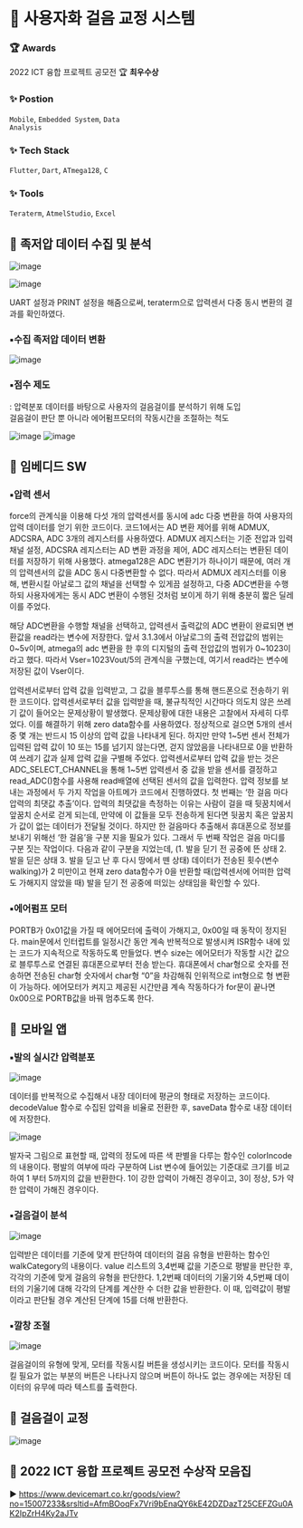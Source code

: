 # 👟 사용자화 걸음 교정 시스템
### 🏆 Awards
2022 ICT 융합 프로젝트 공모전 🏆 **최우수상**    

### ✨ Postion
<code>Mobile</code>, <code>Embedded System</code>, <code>Data Analysis</code>     
### ✨ Tech Stack
<code>Flutter</code>, <code>Dart</code>, <code>ATmega128</code>, <code>C</code>    
### ✨ Tools 
<code>Teraterm</code>, <code>AtmelStudio</code>, <code>Excel</code>        


## 📌 족저압 데이터 수집 및 분석
![image](https://github.com/user-attachments/assets/835ed88b-3bf7-428c-9bd2-6d5bd7df555a)

![image](https://github.com/user-attachments/assets/71d5341f-28ec-4083-bf19-8cc3e8aa45f1)

UART 설정과 PRINT 설정을 해줌으로써, teraterm으로 압력센서 다중 동시 변환의 결과를 확인하였다.

### ▪️수집 족저압 데이터 변환 
![image](https://github.com/user-attachments/assets/4074ffe2-886f-4227-bc59-54bfbc4465d8)

### ▪️점수 제도 
: 압력분포 데이터를 바탕으로 사용자의 걸음걸이를 분석하기 위해 도입    
걸음걸이 판단 뿐 아니라 에어펌프모터의 작동시간을 조절하는 척도

![image](https://github.com/user-attachments/assets/e60f5709-cbce-4212-821e-19512ac7493a)
![image](https://github.com/user-attachments/assets/d56966ba-2faf-4638-a136-f413f86d829c)



## 📌 임베디드 SW
### ▪️압력 센서
force의 관계식을 이용해 다섯 개의 압력센서를 동시에 adc 다중 변환을 하여 사용자의 압력 데이터를 얻기 위한 코드이다. 코드1에서는 AD 변환 제어를 위해 ADMUX, ADCSRA, ADC 3개의 레지스터를 사용하였다. ADMUX 레지스터는 기준 전압과 입력 채널 설정, ADCSRA 레지스터는 AD 변환 과정을 제어, ADC 레지스터는 변환된 데이터를 저장하기 위해 사용했다.
 atmega128은 ADC 변환기가 하나이기 때문에, 여러 개의 압력센서의 값을 ADC 동시 다중변환할 수 없다. 따라서 ADMUX 레지스터를 이용해, 변환시킬 아날로그 값의 채널을 선택할 수 있게끔 설정하고, 다중 ADC변환을 수행하되 사용자에게는 동시 ADC 변환이 수행된 것처럼 보이게 하기 위해 충분히 짧은 딜레이를 주었다.

해당 ADC변환을 수행할 채널을 선택하고, 압력센서 출력값의 ADC 변환이 완료되면 변환값을 read라는 변수에 저장한다. 앞서 3.1.3에서 아날로그의 출력 전압값의 범위는 0\~5v이며, atmega의 adc 변환을 한 후의 디지털의 출력 전압값의 범위가 0\~1023이라고 했다. 따라서 Vser=1023Vout/5의 관계식을 구했는데, 여기서 read라는 변수에 저장된 값이 Vser이다.

압력센서로부터 압력 값을 입력받고, 그 값을 블루투스를 통해 핸드폰으로 전송하기 위한 코드이다. 압력센서로부터 값을 입력받을 때, 불규칙적인 시간마다 의도치 않은 쓰레기 값이 들어오는 문제상황이 발생했다. 문제상황에 대한 내용은 고찰에서 자세히 다루었다. 이를 해결하기 위해 zero data함수를 사용하였다.
정상적으로 걸으면 5개의 센서 중 몇 개는 반드시 15 이상의 압력 값을 나타내게 된다. 하지만 만약 1\~5번 센서 전체가 입력된 압력 값이 10 또는 15를 넘기지 않는다면, 걷지 않았음을 나타내므로 0을 반환하여 쓰레기 값과 실제 압력 값을 구별해 주었다. 압력센서로부터 압력 값을 받는 것은 ADC_SELECT_CHANNEL을 통해 1\~5번 압력센서 중 값을 받을 센서를 결정하고 read_ADC()함수를 사용해 read배열에 선택된 센서의 값을 입력한다. 압력 정보를 보내는 과정에서 두 가지 작업을 아트메가 코드에서 진행하였다. 
 첫 번째는 ‘한 걸음 마다 압력의 최댓값 추출’이다. 압력의 최댓값을 측정하는 이유는 사람이 걸을 때 뒷꿈치에서 앞꿈치 순서로 걷게 되는데, 만약에 이 값들을 모두 전송하게 된다면 뒷꿈치 혹은 앞꿈치가 값이 없는 데이터가 전달될 것이다. 하지만 한 걸음마다 추출해서 휴대폰으로 정보를 보내기 위해선 ‘한 걸음’을 구분 지을 필요가 있다. 
 그래서 두 번째 작업은 걸음 마디를 구분 짓는 작업이다. 다음과 같이 구분을 지었는데, (1. 발을 딛기 전 공중에 뜬 상태 2. 발을 딛은 상태 3. 발을 딛고 난 후 다시 땅에서 뗀 상태) 데이터가 전송된 횟수(변수 walking)가 2 미만이고 현재 zero data함수가 0을 반환할 때(압력센서에 어떠한 압력도 가해지지 않았을 때) 발을 딛기 전 공중에 떠있는 상태임을 확인할 수 있다.


### ▪️에어펌프 모터
PORTB가 0x01값을 가질 때 에어모터에 출력이 가해지고, 0x00일 때 동작이 정지된다. main문에서 인터럽트를 일정시간 동안 계속 반복적으로 발생시켜 ISR함수 내에 있는 코드가 지속적으로 작동하도록 만들었다. 변수 size는 에어모터가 작동할 시간 값으로 블루투스로 연결된 휴대폰으로부터 전송 받는다. 휴대폰에서 char형으로 숫자를 전송하면 전송된 char형 숫자에서 char형 “0”을 차감해줘 인위적으로 int형으로 형 변환이 가능하다. 에어모터가 켜지고 제공된 시간만큼 계속 작동하다가 for문이 끝나면 0x00으로 PORTB값을 바꿔 멈추도록 한다. 




## 📌 모바일 앱
### ▪️발의 실시간 압력분포
![image](https://github.com/user-attachments/assets/3ff64d58-dd91-4765-8922-653272bce091)

데이터를 반복적으로 수집해서 내장 데이터에 평균의 형태로 저장하는 코드이다. decodeValue 함수로 수집된 압력을 비율로 전환한 후, saveData 함수로 내장 데이터에 저장한다.

![image](https://github.com/user-attachments/assets/72225c53-7196-4f7c-89c6-457196c17f99)

발자국 그림으로 표현할 때, 압력의 정도에 따른 색 판별을 다루는 함수인 colorIncode 의 내용이다. 평발의 여부에 따라 구분하여 List 변수에 들어있는 기준대로 크기를 비교하여 1 부터 5까지의 값을 반환한다. 1이 강한 압력이 가해진 경우이고, 3이 정상, 5가 약한 압력이 가해진 경우이다.

### ▪️걸음걸이 분석
![image](https://github.com/user-attachments/assets/15a36f9b-840d-4974-945a-c6b1874fc3b0)

입력받은 데이터를 기준에 맞게 판단하여 데이터의 걸음 유형을 반환하는 함수인 walkCategory의 내용이다. value 리스트의 3,4번째 값을 기준으로 평발을 판단한 후, 각각의 기준에 맞게 걸음의 유형을 판단한다. 1,2번째 데이터의 기울기와 4,5번째 데이터의 기울기에 대해 각각의 단계를 계산한 수 더한 값을 반환한다. 이 때, 입력값이 평발이라고 판단될 경우 계산된 단계에 15를 더해 반환한다. 

### ▪️깔창 조절
![image](https://github.com/user-attachments/assets/72879955-59e1-4de4-84b9-a5ae1d78dba2)

걸음걸이의 유형에 맞게, 모터를 작동시킬 버튼을 생성시키는 코드이다. 모터를 작동시킬 필요가 없는 부분의 버튼은 나타나지 않으며 버튼이 하나도 없는 경우에는 저장된 데이터의 유무에 따라 텍스트를 출력한다.



## 📌 걸음걸이 교정
![image](https://github.com/user-attachments/assets/dc462832-52a0-4b77-8c7a-34d479273b89)



## 📌 2022 ICT 융합 프로젝트 공모전 수상작 모음집
▶️ https://www.devicemart.co.kr/goods/view?no=15007233&srsltid=AfmBOoqFx7Vri9bEnaQY6kE42DZDazT25CEFZGu0AK2IpZrH4Ky2aJTv

<!-- ![image](https://github.com/user-attachments/assets/874efbf1-3b23-48d3-be11-4306770098d2) -->
